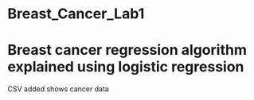 # Breast_Cancer_Lab1
# Breast cancer regression algorithm explained using logistic regression
CSV added shows cancer data

